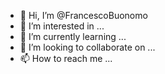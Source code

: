 - 👋 Hi, I’m @FrancescoBuonomo
- 👀 I’m interested in ...
- 🌱 I’m currently learning ...
- 💞️ I’m looking to collaborate on ...
- 📫 How to reach me ...

<!---
FrancescoBuonomo/FrancescoBuonomo is a ✨ special ✨ repository because its `README.md` (this file) appears on your GitHub profile.
You can click the Preview link to take a look at your changes.
--->
